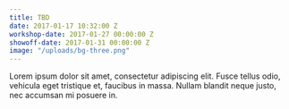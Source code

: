 ```yaml
---
title: TBD
date: 2017-01-17 10:32:00 Z
workshop-date: 2017-01-27 00:00:00 Z
showoff-date: 2017-01-31 00:00:00 Z
image: "/uploads/bg-three.png"
---
```


Lorem ipsum dolor sit amet, consectetur adipiscing elit. Fusce tellus odio, vehicula eget tristique et, faucibus in massa. Nullam blandit neque justo, nec accumsan mi posuere in.
